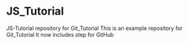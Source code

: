 # JS_Tutorial
JS-Tutorial repository for Git_Tutorial
This is an example repository for Git_Tutorial 
It now includes step for GitHub
